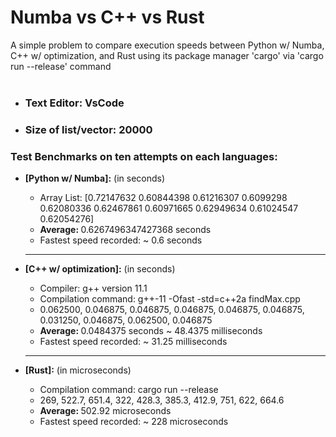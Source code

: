 # Numba vs C++ vs Rust
A simple problem to compare execution speeds between Python w/ Numba, C++ w/ optimization, and Rust using its package manager 'cargo' via 'cargo run --release' command <br><br>
<ul>
  <li><h3>Text Editor: VsCode</h3></li>
  <li><h3>Size of list/vector: 20000</h3></li>
</ul>
<p>
  <h3>Test Benchmarks on ten attempts on each languages:</h3>
  <ul>
  <li><strong>[Python w/ Numba]:</strong> (in seconds)</li>
  <ul>
    <li>Array List: [0.72147632 0.60844398 0.61216307 0.6099298  0.62080336 0.62467861
 0.60971665 0.62949634 0.61024547 0.62054276]</li>
    <li><strong>Average: </strong>0.6267496347427368 seconds</li>
    <li>Fastest speed recorded: ~ 0.6 seconds</li>
  </ul>
  <hr>
  <li><strong>[C++ w/ optimization]:</strong> (in seconds)</li>
  <ul>
    <li>Compiler: g++ version 11.1</li>
    <li>Compilation command: g++-11 -Ofast -std=c++2a findMax.cpp</li>
    <li>0.062500, 0.046875, 0.046875, 0.046875, 0.046875, 0.046875, 0.031250, 0.046875, 0.062500, 0.046875</li>
    <li><strong>Average: </strong>0.0484375 seconds ~ 48.4375 milliseconds</li>
    <li>Fastest speed recorded: ~ 31.25 milliseconds</li>
  </ul>
  <hr>
  <li><strong>[Rust]:</strong> (in microseconds)</li>
  <ul>
    <li>Compilation command: cargo run --release
    <li>269, 522.7, 651.4, 322, 428.3, 385.3, 412.9, 751, 622, 664.6</li>
    <li><strong>Average: </strong>502.92 microseconds</li>
    <li>Fastest speed recorded: ~ 228 microseconds</li>
  </ul>
  </ul>
</p>

